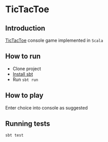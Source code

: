 # TicTacToe

## Introduction
[TicTacToe](https://en.wikipedia.org/wiki/Tic-tac-toe) console game implemented in `Scala`

## How to run
- Clone project
- [Install sbt](https://www.scala-sbt.org/1.x/docs/Setup.html)
- Run `sbt run`

## How to play
Enter choice into console as suggested

## Running tests
```shell
sbt test
```